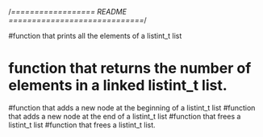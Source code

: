 
/*================== README =============================*/

#function that prints all the elements of a listint_t list
# function that returns the number of elements in a linked listint_t list.
#function that adds a new node at the beginning of a listint_t list
#function that adds a new node at the end of a listint_t list
#function that frees a listint_t list
#function that frees a listint_t list.
